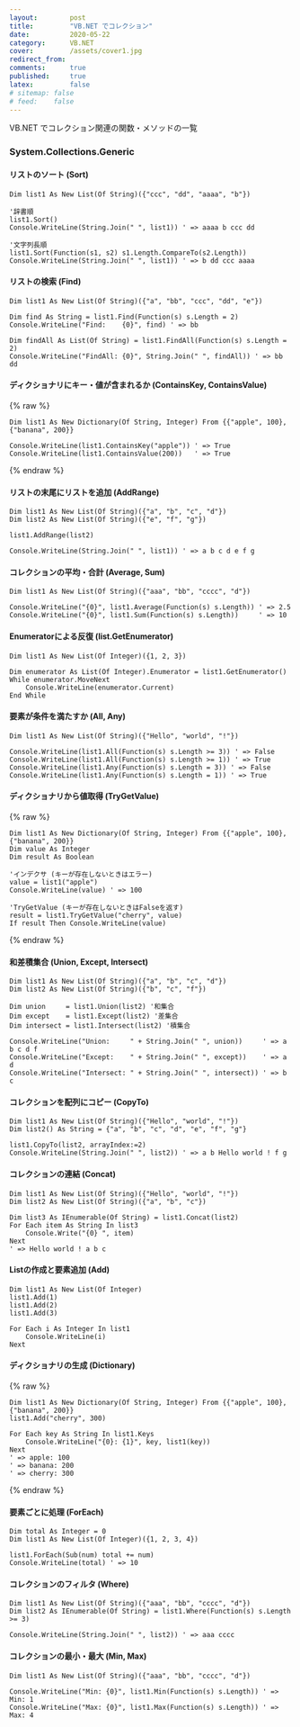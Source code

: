 ```yaml
---
layout:        post
title:         "VB.NET でコレクション"
date:          2020-05-22
category:      VB.NET
cover:         /assets/cover1.jpg
redirect_from:
comments:      true
published:     true
latex:         false
# sitemap: false
# feed:    false
---
```


VB.NET でコレクション関連の関数・メソッドの一覧

### System.Collections.Generic

#### リストのソート (Sort)

```vb.net
Dim list1 As New List(Of String)({"ccc", "dd", "aaaa", "b"})

'辞書順
list1.Sort()
Console.WriteLine(String.Join(" ", list1)) ' => aaaa b ccc dd

'文字列長順
list1.Sort(Function(s1, s2) s1.Length.CompareTo(s2.Length))
Console.WriteLine(String.Join(" ", list1)) ' => b dd ccc aaaa
```

#### リストの検索 (Find)

```vb.net
Dim list1 As New List(Of String)({"a", "bb", "ccc", "dd", "e"})

Dim find As String = list1.Find(Function(s) s.Length = 2)
Console.WriteLine("Find:    {0}", find) ' => bb

Dim findAll As List(Of String) = list1.FindAll(Function(s) s.Length = 2)
Console.WriteLine("FindAll: {0}", String.Join(" ", findAll)) ' => bb dd
```

#### ディクショナリにキー・値が含まれるか (ContainsKey, ContainsValue)

{% raw %}
```vb.net
Dim list1 As New Dictionary(Of String, Integer) From {{"apple", 100}, {"banana", 200}}

Console.WriteLine(list1.ContainsKey("apple")) ' => True
Console.WriteLine(list1.ContainsValue(200))   ' => True
```
{% endraw %}

#### リストの末尾にリストを追加 (AddRange)

```vb.net
Dim list1 As New List(Of String)({"a", "b", "c", "d"})
Dim list2 As New List(Of String)({"e", "f", "g"})

list1.AddRange(list2)

Console.WriteLine(String.Join(" ", list1)) ' => a b c d e f g
```

#### コレクションの平均・合計 (Average, Sum)

```vb.net
Dim list1 As New List(Of String)({"aaa", "bb", "cccc", "d"})

Console.WriteLine("{0}", list1.Average(Function(s) s.Length)) ' => 2.5
Console.WriteLine("{0}", list1.Sum(Function(s) s.Length))     ' => 10
```

#### Enumeratorによる反復 (list.GetEnumerator)

```vb.net
Dim list1 As New List(Of Integer)({1, 2, 3})

Dim enumerator As List(Of Integer).Enumerator = list1.GetEnumerator()
While enumerator.MoveNext
    Console.WriteLine(enumerator.Current)
End While
```

#### 要素が条件を満たすか (All, Any)

```vb.net
Dim list1 As New List(Of String)({"Hello", "world", "!"})

Console.WriteLine(list1.All(Function(s) s.Length >= 3)) ' => False
Console.WriteLine(list1.All(Function(s) s.Length >= 1)) ' => True
Console.WriteLine(list1.Any(Function(s) s.Length = 3)) ' => False
Console.WriteLine(list1.Any(Function(s) s.Length = 1)) ' => True
```

#### ディクショナリから値取得 (TryGetValue)

{% raw %}
```vb.net
Dim list1 As New Dictionary(Of String, Integer) From {{"apple", 100}, {"banana", 200}}
Dim value As Integer
Dim result As Boolean

'インデクサ (キーが存在しないときはエラー)
value = list1("apple")
Console.WriteLine(value) ' => 100

'TryGetValue (キーが存在しないときはFalseを返す)
result = list1.TryGetValue("cherry", value)
If result Then Console.WriteLine(value)
```
{% endraw %}

#### 和差積集合 (Union, Except, Intersect)

```vb.net
Dim list1 As New List(Of String)({"a", "b", "c", "d"})
Dim list2 As New List(Of String)({"b", "c", "f"})

Dim union     = list1.Union(list2) '和集合
Dim except    = list1.Except(list2) '差集合
Dim intersect = list1.Intersect(list2) '積集合

Console.WriteLine("Union:     " + String.Join(" ", union))     ' => a b c d f
Console.WriteLine("Except:    " + String.Join(" ", except))    ' => a d
Console.WriteLine("Intersect: " + String.Join(" ", intersect)) ' => b c
```

#### コレクションを配列にコピー (CopyTo)

```vb.net
Dim list1 As New List(Of String)({"Hello", "world", "!"})
Dim list2() As String = {"a", "b", "c", "d", "e", "f", "g"}

list1.CopyTo(list2, arrayIndex:=2)
Console.WriteLine(String.Join(" ", list2)) ' => a b Hello world ! f g
```

#### コレクションの連結 (Concat)

```vb.net
Dim list1 As New List(Of String)({"Hello", "world", "!"})
Dim list2 As New List(Of String)({"a", "b", "c"})

Dim list3 As IEnumerable(Of String) = list1.Concat(list2)
For Each item As String In list3
    Console.Write("{0} ", item)
Next
' => Hello world ! a b c
```

#### Listの作成と要素追加 (Add)

```vb.net
Dim list1 As New List(Of Integer)
list1.Add(1)
list1.Add(2)
list1.Add(3)

For Each i As Integer In list1
    Console.WriteLine(i)
Next
```

#### ディクショナリの生成 (Dictionary)

{% raw %}
```vb.net
Dim list1 As New Dictionary(Of String, Integer) From {{"apple", 100}, {"banana", 200}}
list1.Add("cherry", 300)

For Each key As String In list1.Keys
    Console.WriteLine("{0}: {1}", key, list1(key))
Next
' => apple: 100
' => banana: 200
' => cherry: 300
```
{% endraw %}

#### 要素ごとに処理 (ForEach)

```vb.net
Dim total As Integer = 0
Dim list1 As New List(Of Integer)({1, 2, 3, 4})

list1.ForEach(Sub(num) total += num)
Console.WriteLine(total) ' => 10
```

#### コレクションのフィルタ (Where)

```vb.net
Dim list1 As New List(Of String)({"aaa", "bb", "cccc", "d"})
Dim list2 As IEnumerable(Of String) = list1.Where(Function(s) s.Length >= 3)

Console.WriteLine(String.Join(" ", list2)) ' => aaa cccc
```

#### コレクションの最小・最大 (Min, Max)

```vb.net
Dim list1 As New List(Of String)({"aaa", "bb", "cccc", "d"})

Console.WriteLine("Min: {0}", list1.Min(Function(s) s.Length)) ' => Min: 1
Console.WriteLine("Max: {0}", list1.Max(Function(s) s.Length)) ' => Max: 4
```


